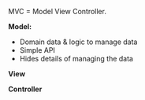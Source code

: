 MVC = Model View Controller.  

**Model:**
- Domain data & logic to manage data
- Simple API
- Hides details of managing the data

**View**

**Controller**